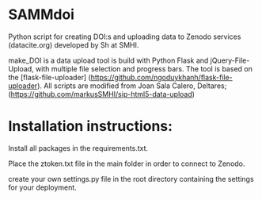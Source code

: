 # SAMMdoi
Python script for creating DOI:s and uploading data to Zenodo services (datacite.org) developed by Sh at SMHI.

make_DOI is a data upload tool is build with Python Flask and jQuery-File-Upload, with multiple file selection and progress bars. The tool is based on the [flask-file-uploader] (https://github.com/ngoduykhanh/flask-file-uploader). All scripts are modified from Joan Sala Calero, Deltares; (https://github.com/markusSMHI/sip-html5-data-upload)

# Installation instructions:
Install all packages in the requirements.txt.

Place the ztoken.txt file in the main folder in order to connect to Zenodo.

create your own settings.py file in the root directory containing the settings for your deployment.
